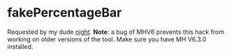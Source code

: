 # fakePercentageBar
Requested by my dude [night](https://twitter.com/nightIRL).
**Note**: a bug of MHV6 prevents this hack from working on older versions of the tool. Make sure you have MH V6.3.0 installed.